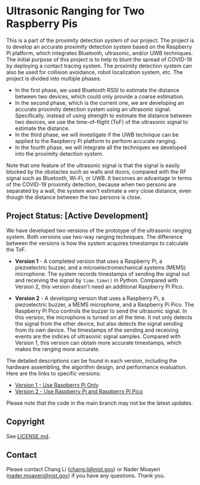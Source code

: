 # Ultrasonic Ranging for Two Raspberry Pis

This is a part of the proximity detection system of our project. The project is to develop an accurate proximity detection system based on the Raspberry Pi platform, which integrates Bluetooth, ultrasonic, and/or UWB techniques. The initial purpose of this project is to help to blunt the spread of COVID-19 by deploying a contact tracing system. The proximity detection system can also be used for collision avoidance, robot localization system, etc.  The project is divided into multiple phases. 
* In the first phase, we used Bluetooth RSSI to estimate the distance between two devices, which could only provide a coarse estimation. 
* In the second phase, which is the current one, we are developing an accurate proximity detection system using an ultrasonic signal. Specifically, instead of using strength to estimate the distance between two devices, we use the time-of-flight (ToF) of the ultrasonic signal to estimate the distance. 
* In the third phase, we will investigate if the UWB technique can be applied to the Raspberry Pi platform to perform accurate ranging. 
* In the fourth phase, we will integrate all the techniques we developed into the proximity detection system. 

Note that one feature of the ultrasonic signal is that the signal is easily blocked by the obstacles such as walls and doors, compared with the RF signal such as Bluetooth, Wi-Fi, or UWB. It becomes an advantage in terms of the COVID-19 proximity detection, because when two persons are separated by a wall,  the system won't estimate a very close distance, even though the distance between the two persons is close.


## Project Status: [Active Development]

We have developed two versions of the prototype of the ultrasonic ranging system. Both versions use two-way ranging techniques. The difference between the versions is how the system acquires timestamps to calculate the ToF. 

* **Version 1** -  A completed version that uses a Raspberry Pi,  a piezoelectric buzzer, and a microelectromechanical systems (MEMS) microphone. The system records timestamps of sending the signal out and receiving the signal by `time.time()` in Python. Compared with Version 2, this version doesn't need an additional Raspberry Pi Pico. 

* **Version 2** - A developing version that uses a Raspberry Pi,  a piezoelectric buzzer, a MEMS microphone, and a Raspberry Pi Pico. The Raspberry Pi Pico controls the buzzer to send the ultrasonic signal. In this version, the microphone is turned on all the time. It not only detects the signal from the other device, but also detects the signal sending from its own device. The timestamps of the sending and receiving events are the indices of ultrasonic signal samples. Compared with Version 1, this version can obtain more accurate timestamps, which makes the ranging more accurate. 

The detailed descriptions can be found in each version, including the hardware assembling, the algorithm design, and performance evaluation. Here are the links to specific versions:
* [Version 1 - Use Raspberry Pi Only](https://github.com/ececli/Ultrasonic-Two-Way-Ranging/tree/RPi-4B-Only)
* [Version 2 - Use Raspberry Pi and Raspberry Pi Pico](https://github.com/ececli/Ultrasonic-Two-Way-Ranging/tree/RPi-4B-and-RPi-Pico)

Please note that the code in the main branch may not be the latest updates. 


## Copyright

See [LICENSE.md](/LICENSE.md).

<!--
## Acknowledgments

*Note: Add this if you want to acknowledge people beyond the main contributors.*

* Hat tip to anyone whose code was used
* Inspiration
* etc
-->
## Contact

Please contact Chang Li (<chang.li@nist.gov>) or Nader Moayeri (<nader.moayeri@nist.gov>) if you have any questions. Thank you.
